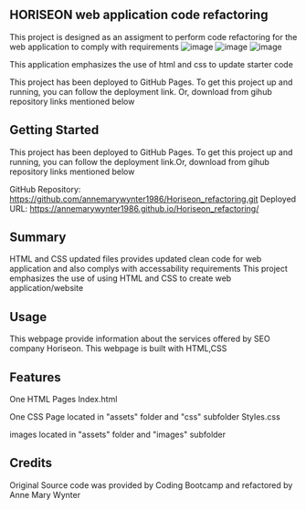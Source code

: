 ## HORISEON web application code refactoring 
This project is designed as an assigment to perform code refactoring for the web application to comply with requirements
![image](https://user-images.githubusercontent.com/130412307/235824398-7619721d-4f70-4728-b463-ed786b617ea3.png)
![image](https://user-images.githubusercontent.com/130412307/235824429-e7ca7f2a-50bd-4f00-a58f-bc688970d47c.png)
![image](https://user-images.githubusercontent.com/130412307/235824450-c093e5ef-2110-4c56-b7c8-aff4a9c23dff.png)


This application emphasizes the use of html and css to update starter code 

This project has been deployed to GitHub Pages. To get this project up and running, you can follow the deployment link. Or, download from gihub repository links mentioned below

## Getting Started
This project has been deployed to GitHub Pages. To get this project up and running, you can follow the deployment link.Or, download from gihub repository links mentioned below

GitHub Repository: https://github.com/annemarywynter1986/Horiseon_refactoring.git
Deployed URL: https://annemarywynter1986.github.io/Horiseon_refactoring/

## Summary 
HTML and CSS updated files provides updated clean code for web application and also complys with accessability requirements 
This project emphasizes the use of using HTML and CSS to create web application/website

## Usage
This webpage provide information about the services offered by SEO company Horiseon. This webpage is built with HTML,CSS

## Features
One HTML Pages
Index.html

One CSS Page located in "assets" folder and "css" subfolder
Styles.css

images  located in "assets" folder and "images" subfolder


## Credits
Original Source code was provided by Coding Bootcamp and refactored by Anne Mary Wynter
